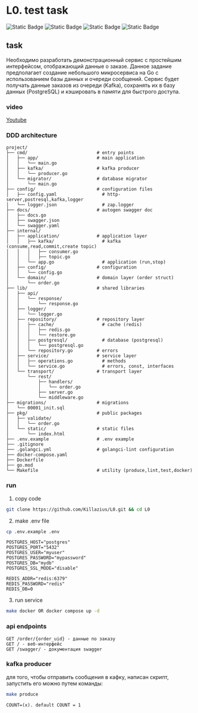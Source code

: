 # L0. test task
![Static Badge](https://img.shields.io/badge/go-1.25-blue?color=%2300ADD8)
![Static Badge](https://img.shields.io/badge/redis-8.2.1-blue?color=%23FF4438)
![Static Badge](https://img.shields.io/badge/postgresql-17.5-blue?color=%234169E1)
![Static Badge](https://img.shields.io/badge/kafka-7.3.0-blue?color=%23231F20)
## task
Необходимо разработать демонстрационный сервис с простейшим интерфейсом, отображающий данные о заказе.
Данное задание предполагает создание небольшого микросервиса на Go с использованием базы данных и очереди сообщений. 
Сервис будет получать данные заказов из очереди (Kafka), сохранять их в базу данных (PostgreSQL) и кэшировать в памяти для быстрого доступа.

### video
[Youtube](https://youtu.be/RaCd1VVBhtU?si=90YdFrXnmqwIOIUM)
### DDD architecture
```
project/
├── cmd/                          # entry points
│   ├── app/                      # main application
│   │   └── main.go
│   ├── kafka/                    # kafka producer
│   │   └── producer.go
│   └── migrator/                 # database migrator
│       └── main.go
├── config/                       # configuration files
│   ├── config.yaml                 # http-server,postresql,kafka,logger
│   └── logger.json                 # zap.logger
├── docs/                         # autogen swagger doc
│   ├── docs.go
│   ├── swagger.json
│   └── swagger.yaml
├── internal/                     
│   ├── application/              # application layer
│   │   ├── kafka/                  # kafka (consume,read,commit,create topic)
│   │   │   ├── consumer.go
│   │   │   ├── topic.go
│   │   └── app.go                  # application (run,stop)
│   ├── config/                   # configuration
│   │   └── config.go
│   └── domain/                   # domain layer (order struct)
│       └── order.go
├── lib/                          # shared libraries
│   ├── api/
│   │   └── response/
│   │       └── response.go       
│   ├── logger/
│   │   └── logger.go
│   ├── repository/               # repository layer
│   │   ├── cache/                  # cache (redis)
│   │   │   ├── redis.go
│   │   │   └── restore.go
│   │   ├── postgresql/             # database (postgresql)
│   │   │   └── postgresql.go
│   │   └── repository.go         # errors
│   ├── service/                  # service layer
│   │   ├── operations.go           # methods
│   │   └── service.go              # errors, const, interfaces
│   └── transport/                # transport layer
│       └── rest/
│           ├── handlers/
│           │   └── order.go        
│           ├── server.go           
│           └── middleware.go       
├── migrations/                   # migrations
│   └── 00001_init.sql
├── pkg/                          # public packages
│   ├── validate/                  
│   │   └── order.go              
│   └── static/                   # static files
│       └── index.html
├── .env.example                  # .env example
├── .gitignore
├── .golangci.yml                 # golangci-lint configuration
├── docker-compose.yaml           
├── Dockerfile                    
├── go.mod                        
└── Makefile                      # utility (produce,lint,test,docker)
```
### run
1. copy code
```bash
git clone https://github.com/Killazius/L0.git && cd L0
```
2. make .env file
```bash
cp .env.example .env
```
```env
POSTGRES_HOST="postgres"
POSTGRES_PORT="5432"
POSTGRES_USER="myuser"
POSTGRES_PASSWORD="mypassword"
POSTGRES_DB="mydb"
POSTGRES_SSL_MODE="disable"

REDIS_ADDR="redis:6379"
REDIS_PASSWORD="redis"
REDIS_DB=0
```
3. run service
```bash
make docker OR docker compose up -d
```

### api endpoints
```
GET /order/{order_uid} - данные по заказу
GET / - веб-интерфейс
GET /swagger/ - документация swagger
```

### kafka producer
для того, чтобы отправить сообщения в кафку, написан скрипт, запустить его можно путем команды:
```bash
make produce
```
`COUNT=(x). default COUNT = 1`


